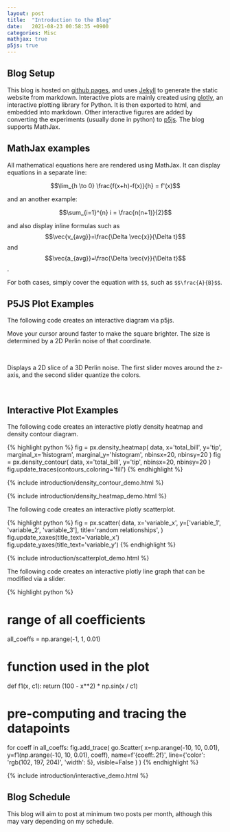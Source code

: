 ```yaml
---
layout: post
title:  "Introduction to the Blog"
date:   2021-08-23 00:58:35 +0900
categories: Misc
mathjax: true
p5js: true
---
```


## Blog Setup
This blog is hosted on [github pages](pages.github.com), and uses [Jekyll](https://jekyllrb.com/) to generate the static website from markdown. Interactive plots are mainly created using [plotly](https://plotly.com/), an interactive plotting library for Python. It is then exported to html, and embedded into markdown. Other interactive figures are added by converting the experiments (usually done in python) to [p5js](https://p5js.org/). The blog supports MathJax.

## MathJax examples
All mathematical equations here are rendered using MathJax. It can display equations in a separate line:

$$\lim_{h \to 0} \frac{f(x+h)-f(x)}{h} = f'(x)$$

and an another example:

$$\sum_{i=1}^{n} i = \frac{n(n+1)}{2}$$

and also display inline formulas such as
$$\vec{v_{avg}}=\frac{\Delta \vec{x}}{\Delta t}$$ and 
$$\vec{a_{avg}}=\frac{\Delta \vec{v}}{\Delta t}$$.

For both cases, simply cover the equation with `$$`, such as `$$\frac{A}{B}$$`.

## P5JS Plot Examples

The following code creates an interactive diagram via p5js.

Move your cursor around faster to make the square brighter. The size is determined by a 2D Perlin noise of that coordinate.
<div id="sketch">
    <script type="text/javascript" src="{{ "assets/introduction/example.js" | relative_url }}"></script>
</div><br/>

Displays a 2D slice of a 3D Perlin noise. The first slider moves around the z-axis, and the second slider quantize the colors.
<div id="sketch2">
    <script type="text/javascript" src="{{ "assets/introduction/example2.js" | relative_url }}"></script>
</div><br/>

## Interactive Plot Examples

The following code creates an interactive plotly density heatmap and density contour diagram.

{% highlight python %}
fig = px.density_heatmap(
    data,
    x='total_bill',
    y='tip',
    marginal_x='histogram',
    marginal_y='histogram',
    nbinsx=20,
    nbinsy=20
)
fig = px.density_contour(
    data,
    x='total_bill',
    y='tip',
    nbinsx=20,
    nbinsy=20
)
fig.update_traces(contours_coloring='fill')
{% endhighlight %}

{% include introduction/density_contour_demo.html %}

{% include introduction/density_heatmap_demo.html %}

The following code creates an interactive plotly scatterplot.

{% highlight python %}
fig = px.scatter(
    data,
    x='variable_x',
    y=['variable_1', 'variable_2', 'variable_3'],
    title='random relationships',
)
fig.update_xaxes(title_text='variable_x')
fig.update_yaxes(title_text='variable_y')
{% endhighlight %}

{% include introduction/scatterplot_demo.html %}

The following code creates an interactive plotly line graph that can be modified via a slider.

{% highlight python %}
# range of all coefficients
all_coeffs = np.arange(-1, 1, 0.01)

# function used in the plot
def f1(x, c1):
    return (100 - x**2) * np.sin(x / c1)

# pre-computing and tracing the datapoints
for coeff in all_coeffs:
    fig.add_trace(
        go.Scatter(
            x=np.arange(-10, 10, 0.01),
            y=f1(np.arange(-10, 10, 0.01), coeff),
            name=f'{coeff:.2f}',
            line={'color': 'rgb(102, 197, 204)', 'width': 5},
            visible=False
        )
    )
{% endhighlight %}

{% include introduction/interactive_demo.html %}<br/>
## Blog Schedule

This blog will aim to post at minimum two posts per month, although this may vary depending on my schedule.